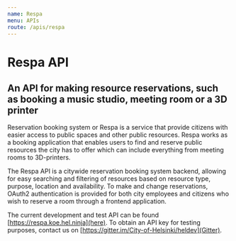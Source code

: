 ```yaml
---
name: Respa
menu: APIs
route: /apis/respa
---
```



# Respa API

## An API for making resource reservations, such as booking a music studio, meeting room or a 3D printer

Reservation booking system or Respa is a service that provide citizens with easier access to public spaces and other public resources. Respa works as a booking application that enables users to find and reserve public resources the city has to offer which can include everything from meeting rooms to 3D-printers.

The Respa API is a citywide reservation booking system backend, allowing for easy searching and filtering of resources based on resource type, purpose, location and availability. To make and change reservations, OAuth2 authentication is provided for both city employees and citizens who wish to reserve a room through a frontend application.

The current development and test API can be found [https://respa.koe.hel.ninja](here). To obtain an API key for testing purposes, contact us on [https://gitter.im/City-of-Helsinki/heldev](Gitter).
